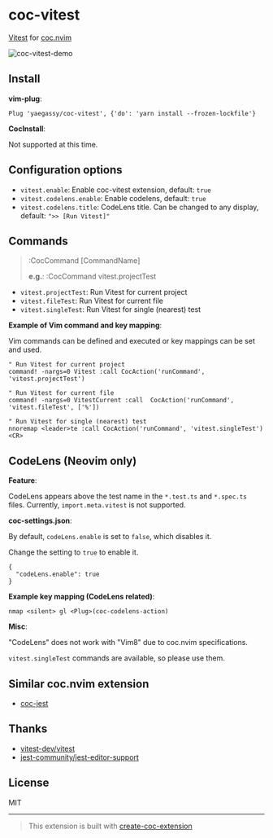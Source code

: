 # coc-vitest

[Vitest](https://github.com/vitest-dev/vitest) for [coc.nvim](https://github.com/neoclide/coc.nvim)

![coc-vitest-demo](https://user-images.githubusercontent.com/188642/158115056-55710c75-cf08-4eb0-82a1-3c1337b16b99.gif)

## Install

**vim-plug**:

```vim
Plug 'yaegassy/coc-vitest', {'do': 'yarn install --frozen-lockfile'}
```

**CocInstall**:

Not supported at this time.

## Configuration options

- `vitest.enable`: Enable coc-vitest extension, default: `true`
- `vitest.codelens.enable`: Enable codelens, default: `true`
- `vitest.codelens.title`: CodeLens title. Can be changed to any display, default: `">> [Run Vitest]"`

## Commands

> :CocCommand [CommandName]
>
> **e.g.**:
> :CocCommand vitest.projectTest

- `vitest.projectTest`: Run Vitest for current project
- `vitest.fileTest`: Run Vitest for current file
- `vitest.singleTest`: Run Vitest for single (nearest) test

**Example of Vim command and key mapping**:

Vim commands can be defined and executed or key mappings can be set and used.

```vim
" Run Vitest for current project
command! -nargs=0 Vitest :call CocAction('runCommand', 'vitest.projectTest')

" Run Vitest for current file
command! -nargs=0 VitestCurrent :call  CocAction('runCommand', 'vitest.fileTest', ['%'])

" Run Vitest for single (nearest) test
nnoremap <leader>te :call CocAction('runCommand', 'vitest.singleTest')<CR>
```

## CodeLens (Neovim only)

**Feature**:

CodeLens appears above the test name in the `*.test.ts` and `*.spec.ts` files. Currently, `import.meta.vitest` is not supported.

**coc-settings.json**:

By default, `codeLens.enable` is set to `false`, which disables it.

Change the setting to `true` to enable it.

```jsonc
{
  "codeLens.enable": true
}
```

**Example key mapping (CodeLens related)**:

```vim
nmap <silent> gl <Plug>(coc-codelens-action)
```

**Misc**:

"CodeLens" does not work with "Vim8" due to coc.nvim specifications.

`vitest.singleTest` commands are available, so please use them.

## Similar coc.nvim extension

- [coc-jest](https://github.com/neoclide/coc-jest)

## Thanks

- [vitest-dev/vitest](https://github.com/vitest-dev/vitest)
- [jest-community/jest-editor-support](https://github.com/jest-community/jest-editor-support)

## License

MIT

---

> This extension is built with [create-coc-extension](https://github.com/fannheyward/create-coc-extension)
